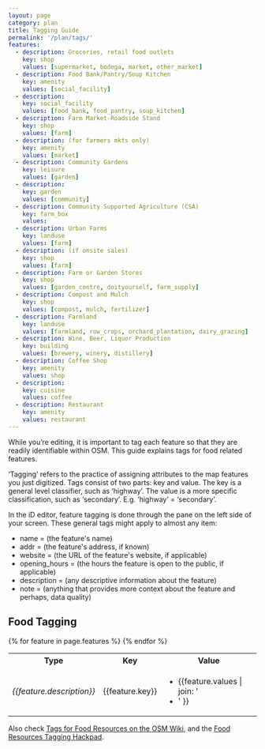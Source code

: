 ```yaml
---
layout: page
category: plan
title: Tagging Guide
permalink: '/plan/tags/'
features:
  - description: Groceries, retail food outlets
    key: shop
    values: [supermarket, bodega, market, other_market]
  - description: Food Bank/Pantry/Soup Kitchen
    key: amenity
    values: [social_facility]
  - description: 
    key: social_facility
    values: [food_bank, food_pantry, soup_kitchen]
  - description: Farm Market-Roadside Stand
    key: shop
    values: [farm]
  - description: (for farmers mkts only)
    key: amenity
    values: [market]
  - description: Community Gardens
    key: leisure
    values: [garden]
  - description:
    key: garden
    values: [community]
  - description: Community Supported Agriculture (CSA)
    key: farm_box
    values:
  - description: Urban Farms
    key: landuse
    values: [farm]
  - description: (if onsite sales)
    key: shop
    values: [farm]
  - description: Farm or Garden Stores
    key: shop
    values: [garden_centre, doityourself, farm_supply]
  - description: Compost and Mulch
    key: shop
    values: [compost, mulch, fertilizer]
  - description: Farmland
    key: landuse
    values: [farmland, row_crops, orchard_plantation, dairy_grazing]
  - description: Wine, Beer, Liquor Production
    key: building
    values: [brewery, winery, distillery]
  - description: Coffee Shop
    key: amenity
    values: shop
  - description:
    key: cuisine
    values: coffee
  - description: Restaurant
    key: amenity
    values: restaurant
---
```


While you’re editing, it is important to tag each feature so that they are readily identifiable within OSM. This guide explains tags for food related features.

‘Tagging’ refers to the practice of assigning attributes to the map features you just digitized. Tags consist of two parts: key and value. The key is a general level classifier, such as ‘highway’. The value is a more specific classification, such as ‘secondary’. E.g. ‘highway’ = ‘secondary’. 

In the iD editor, feature tagging is done through the pane on the left side of your screen. These general tags might apply to almost any item: 

* name = (the feature's name)
* addr = (the feature's address, if known)
* website = (the URL of the feature's website, if applicable)
* opening_hours = (the hours the feature is open to the public, if applicable)
* description = (any descriptive information about the feature)
* note = (anything that provides more context about the feature and perhaps, data quality)

## Food Tagging

<table>
<tr><th>Type</th><th>Key</th><th>Value</tr></th>
{% for feature in page.features %}
<tr><td><em>{{feature.description}}</em></td><td>{{feature.key}}</td><td><ul><li>{{feature.values | join: '</li><li>' }}</li></ul></td></tr>
{% endfor %}
</table>

Also check <a href="https://wiki.openstreetmap.org/wiki/Food_security">Tags for Food Resources on the OSM Wiki</a>, and the <a href="https://hackpad.com/Proposed-Tagging-Food-Resources-FNh5fil74wm">Food Resources Tagging Hackpad</a>.
